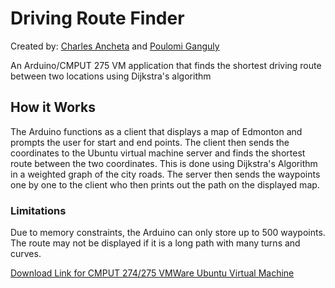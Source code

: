 # Driving Route Finder

Created by: [Charles Ancheta](https://github.com/charlesancheta) and [Poulomi Ganguly](https://github.com/poulomi-g)

An Arduino/CMPUT 275 VM application that finds the shortest driving route between two locations using Dijkstra's algorithm

## How it Works

The Arduino functions as a client that displays a map of Edmonton and prompts the user for start and end points. The client then sends the coordinates to the Ubuntu virtual machine server and finds the shortest route between the two coordinates. This is done using Dijkstra's Algorithm in a weighted graph of the city roads. The server then sends the waypoints one by one to the client who then prints out the path on the displayed map.

### Limitations

Due to memory constraints, the Arduino can only store up to 500 waypoints. The route may not be displayed if it is a long path with many turns and curves.

[Download Link for CMPUT 274/275 VMWare Ubuntu Virtual Machine](https://drive.google.com/file/d/1D0Kh16pOu5PJLu1d-Ff9V2u6g6mYQT2j/view?usp=sharing)
